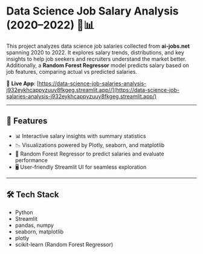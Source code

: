 # Data Science Job Salary Analysis (2020–2022) 💼📊

This project analyzes data science job salaries collected from **ai-jobs.net** spanning 2020 to 2022. It explores salary trends, distributions, and key insights to help job seekers and recruiters understand the market better. Additionally, a **Random Forest Regressor** model predicts salary based on job features, comparing actual vs predicted salaries.

🔗 **Live App**: [https://data-science-job-salaries-analysis-j932eykhcappyzuuy8fkgeg.streamlit.app//](https://data-science-job-salaries-analysis-j932eykhcappyzuuy8fkgeg.streamlit.app/)

---

## 🚀 Features

- 📊 Interactive salary insights with summary statistics  
- 📉 Visualizations powered by Plotly, seaborn, and matplotlib  
- 🤖 Random Forest Regressor to predict salaries and evaluate performance  
- 🖥️ User-friendly Streamlit UI for seamless exploration  

---

## 🛠️ Tech Stack

- Python  
- Streamlit  
- pandas, numpy  
- seaborn, matplotlib  
- plotly  
- scikit-learn (Random Forest Regressor)  

